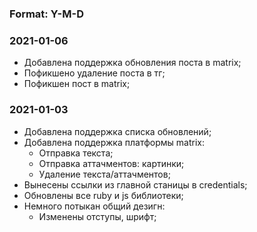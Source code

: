 ### Format: Y-M-D

### 2021-01-06
* Добавлена поддержка обновления поста в matrix;
* Пофикшено удаление поста в тг;
* Пофикшен пост в matrix;


### 2021-01-03

* Добавлена поддержка списка обновлений;
* Добавлена поддержка платформы matrix:
  * Отправка текста;
  * Отправка аттачментов: картинки;
  * Удаление текста/аттачментов;
* Вынесены ссылки из главной станицы в credentials;
* Обновлены все ruby и js библиотеки;
* Немного потыкан общий дезигн:
  * Изменены отступы, шрифт;